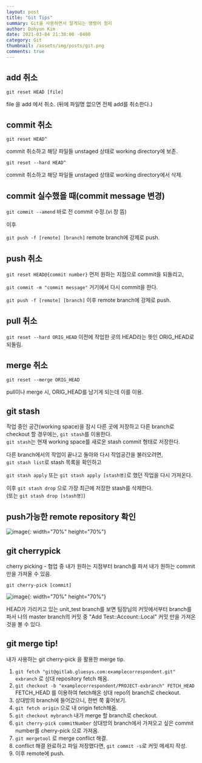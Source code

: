 ```yaml
---
layout: post
title: "Git Tips"
summary: Git을 사용하면서 알게되는 명령어 정리
author: Dohyun Kim
date: 2021-03-04 21:30:00 -0400
category: Git
thumbnail: /assets/img/posts/git.png
comments: true
---
```


add 취소
---

```git reset HEAD [file]```  

file 을 add 에서 취소. (뒤에 파일명 없으면 전체 add를 취소한다.)

commit 취소
---

```git reset HEAD^```

commit 취소하고 해당 파일들 unstaged 상태로 working directory에 보존.

```git reset --hard HEAD^```

commit 취소하고 해당 파일들 unstaged 상태로 working directory에서 삭제.

commit 실수했을 때(commit message 변경)
---

```git commit --amend```  바로 전 commit 수정.(vi 창 뜸)  

이후   

```git push -f [remote] [branch]```  remote branch에 강제로 push.

push 취소
---

```git reset HEAD@{commit number}``` 먼저 원하는 지점으로 commit을 되돌리고,

```git commit -m "commit message"``` 거기에서 다시 commit을 한다. 

```git push -f [remote] [branch]```  이후 remote branch에 강제로 push.

pull 취소
---

```git reset --hard ORIG_HEAD``` 이전에 작업한 곳의 HEAD라는 뜻인 ORIG_HEAD로 되돌림. 

merge 취소
---

```git reset --merge ORIG_HEAD```

pull이나 merge 시, ORIG_HEAD를 남기게 되는데 이를 이용.

git stash
---
작업 중인 공간(working space)을 잠시 다른 곳에 저장하고 다른 branch로 checkout 할 경우에는, ```git stash```를 이용한다.  
```git stash```는 현재 working space를 새로운 stash commit 형태로 저장한다.

다른 branch에서의 작업이 끝나고 돌아와 다시 작업공간을 불러오려면,   
```git stash list```로 stash 목록을 확인하고 

```git stash apply``` 또는 ```git stash apply [stash명]```로 했던 작업을 다시 가져온다.

이후 ```git stash drop``` 으로 가장 최근에 저장한 stash를 삭제한다.   
(또는 ```git stash drop [stash명]```)

push가능한 remote repository 확인
---

![image](https://user-images.githubusercontent.com/72643027/109919360-df4e0580-7cfb-11eb-9a66-9ec8327eab45.png){: width="70%" height="70%"}

git cherrypick
---
cherry picking - 협업 중 내가 원하는 지점부터 branch를 파서 내가 원하는 commit 만을 가져올 수 있음.

```git cherry-pick [commit]```

![image](https://user-images.githubusercontent.com/72643027/109919700-7450fe80-7cfc-11eb-99a5-482b8e13b43d.png){: width="70%" height="70%"}

HEAD가 가리키고 있는 unit_test branch를 보면 팀장님의 커밋에서부터 branch를 파서 나의 master branch의 커밋 중 "Add Test::Account::Local" 커밋 만을 가져온 것을 볼 수 있다.

git merge tip!
---
내가 사용하는 git cherry-pick 을 활용한 merge tip.  

1. ```git fetch "git@gitlab.gluesys.com:examplecorrespondent.git" exbranch``` 로 상대 repository fetch 해옴.
2. ```git checkout -b "examplecorrespondent/PROJECT-exbranch" FETCH_HEAD``` FETCH_HEAD 를 이용하여 fetch해온 상대 repo의 branch로 checkout.
3. 상대방의 branch에 들어갔으니, 한번 쭉 훑어보기.
4. ```git fetch origin``` 으로 내 origin fetch해옴.
5. ```git checkout mybranch``` 내가 merge 할 branch로 checkout.
6. ```git cherry-pick commitNumber``` 상대방의 branch에서 가져오고 싶은 commit number를 cherry-pick 으로 가져옴.
7. ```git mergetool``` 로 merge conflict 해결.
8. conflict 해결 완료하고 파일 저장했다면, ```git commit -s```로 커밋 메세지 작성.
9. 이후 remote에 push.


